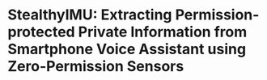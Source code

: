 # StealthyIMU: Extracting Permission-protected Private Information from Smartphone Voice Assistant using Zero-Permission Sensors
